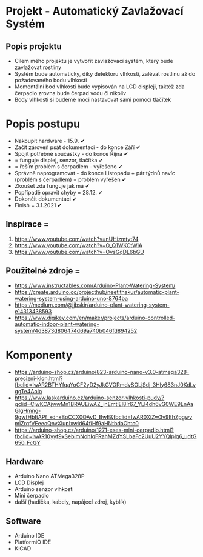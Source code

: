 # Projekt - Automatický Zavlažovací Systém

## Popis projektu
- Cílem mého projektu je vytvořit zavlažovací systém, který bude zavlažovat rostliny
- Systém bude automaticky, díky detektoru vlhkosti, zalévat rostlinu až do požadovaného bodu vlhkosti
- Momentální bod vlhkosti bude vypisován na LCD displeji, taktéž zda čerpadlo zrovna bude čerpad vodu či nikoliv
- Body vlhkosti si budeme moci nastavovat sami pomocí tlačítek

# Popis postupu
- Nakoupit hardware - 15.9. ✔
- Začít zároveň psát dokumentaci - do konce Září  ✔
- Spojit potřebné součástky - do konce Října ✔
- = funguje displej, senzor, tlačítka ✔
- = řeším problém s čerpadlem - vyřešeno  ✔
- Správně naprogramovat - do konce Listopadu + pár týdnů navíc (problém s čerpadlem) = problém vyřešen ✔
- Zkoušet zda funguje jak má ✔
- Popřípadě opravit chyby = 28.12. ✔
- Dokončit dokumentaci ✔
- Finish = 3.1.2021 ✔

## Inspirace = 
1. https://www.youtube.com/watch?v=nUHizmtyt74  
2. https://www.youtube.com/watch?v=O_Q1WKCtWiA
3. https://www.youtube.com/watch?v=OvsGqDL6bGU

## Použitelné zdroje = 
 - https://www.instructables.com/Arduino-Plant-Watering-System/
 - https://create.arduino.cc/projecthub/neetithakur/automatic-plant-watering-system-using-arduino-uno-8764ba
 - https://medium.com/@jjbskir/arduino-plant-watering-system-e14313438593
 - https://www.digikey.com/en/maker/projects/arduino-controlled-automatic-indoor-plant-watering-system/4d3873d806474d69a740b046fd894252
 
# Komponenty
- https://arduino-shop.cz/arduino/823-arduino-nano-v3.0-atmega328-precizni-klon.html?fbclid=IwAR2BTHYfqaYoCF2yD2yJkGVORmdvSOLjSdj_3Hly683nJ0KdLvggTe4AoIo
- https://www.laskarduino.cz/arduino-senzor-vlhkosti-pudy/?gclid=CjwKCAjwwMn1BRAUEiwAZ_jnEmtlEl8Ir67_YLl4dh6vG0WE9LnAaGlgHmng-9gwfHbItAPf_xdnxBoCCX0QAvD_BwE&fbclid=IwAR0XiZw3v9EhZpgwvmiZrqfVEeeoQnvXIupIxwid64fiHf9aHNtbdaOhtc0
- https://arduino-shop.cz/arduino/1271-eses-mini-cerpadlo.html?fbclid=IwAR10yyf9xSeblmNohIqFRahMZdYSLbaFc2UuU2YYQlplq6_udtG650_FcGY

## Hardware
- Arduino Nano ATMega328P
- LCD Displej
- Arduino senzor vlhkosti
- Mini čerpadlo
- další (hadička, kabely, napájecí zdroj, kyblík)

## Software
- Arduino IDE
- PlatformiO IDE
- KiCAD
